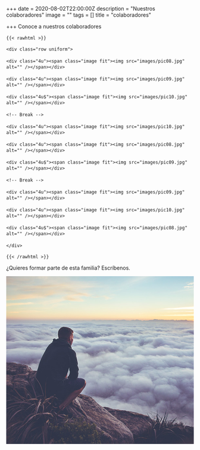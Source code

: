 +++
date = 2020-08-02T22:00:00Z
description = "Nuestros colaboradores"
image = ""
tags = []
title = "colaboradores"

+++
Conoce a nuestros colaboradores

    {{< rawhtml >}}

<div class="box alt">

    <div class="row uniform">
    
    <div class="4u"><span class="image fit"><img src="images/pic08.jpg" alt="" /></span></div>
    
    <div class="4u"><span class="image fit"><img src="images/pic09.jpg" alt="" /></span></div>
    
    <div class="4u$"><span class="image fit"><img src="images/pic10.jpg" alt="" /></span></div>
    
    <!-- Break -->
    
    <div class="4u"><span class="image fit"><img src="images/pic10.jpg" alt="" /></span></div>
    
    <div class="4u"><span class="image fit"><img src="images/pic08.jpg" alt="" /></span></div>
    
    <div class="4u$"><span class="image fit"><img src="images/pic09.jpg" alt="" /></span></div>
    
    <!-- Break -->
    
    <div class="4u"><span class="image fit"><img src="images/pic09.jpg" alt="" /></span></div>
    
    <div class="4u"><span class="image fit"><img src="images/pic10.jpg" alt="" /></span></div>
    
    <div class="4u$"><span class="image fit"><img src="images/pic08.jpg" alt="" /></span></div>
    
    </div>

</div>

    {{< /rawhtml >}}

¿Quieres formar parte de esta familia? Escríbenos.

![](/uploads/pic08-2020-08-03.jpg)